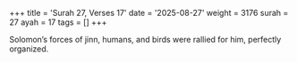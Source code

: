 +++
title = 'Surah 27, Verses 17'
date = '2025-08-27'
weight = 3176
surah = 27
ayah = 17
tags = []
+++

Solomon’s forces of jinn, humans, and birds were rallied for him, perfectly organized.